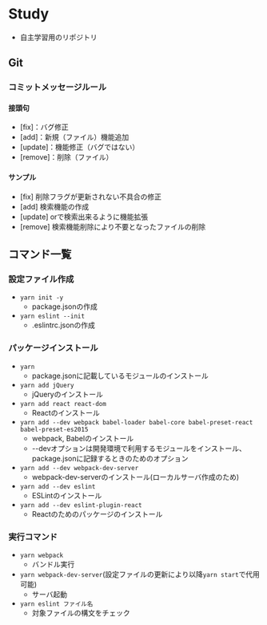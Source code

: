 # Study
 - 自主学習用のリポジトリ

## Git

### コミットメッセージルール

#### 接頭句
 - [fix]：バグ修正
 - [add]：新規（ファイル）機能追加
 - [update]：機能修正（バグではない）
 - [remove]：削除（ファイル）
 
 #### サンプル
  - [fix] 削除フラグが更新されない不具合の修正
  - [add] 検索機能の作成
  - [update] orで検索出来るように機能拡張
  - [remove] 検索機能削除により不要となったファイルの削除

## コマンド一覧

### 設定ファイル作成
 - `yarn init -y`
   - package.jsonの作成
 - `yarn eslint --init`
   - .eslintrc.jsonの作成

### パッケージインストール
 - `yarn`
   - package.jsonに記載しているモジュールのインストール
 - `yarn add jQuery`
   - jQueryのインストール
 - `yarn add react react-dom`
   - Reactのインストール
 - `yarn add --dev webpack babel-loader babel-core babel-preset-react babel-preset-es2015`
   - webpack, Babelのインストール
   - --devオプションは開発環境で利用するモジュールをインストール、package.jsonに記録するときのためのオプション
 - `yarn add --dev webpack-dev-server`
   - webpack-dev-serverのインストール(ローカルサーバ作成のため)
 - `yarn add --dev eslint`
   - ESLintのインストール
 - `yarn add --dev eslint-plugin-react`
   - Reactのためのパッケージのインストール
 
### 実行コマンド
 - `yarn webpack`
   - バンドル実行
 - `yarn webpack-dev-server`(設定ファイルの更新により以降`yarn start`で代用可能)
   - サーバ起動
 - `yarn eslint ファイル名`
   - 対象ファイルの構文をチェック